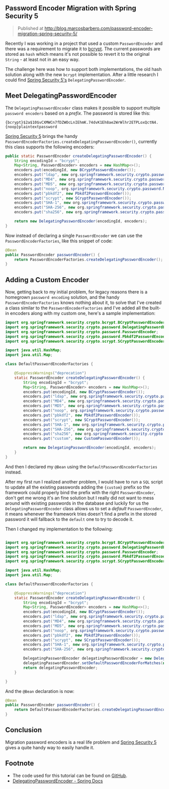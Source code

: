 Password Encoder Migration with Spring Security 5
---

>Published at http://blog.marcosbarbero.com/password-encoder-migration-spring-security-5/

Recently I was working in a project that used a custom `PasswordEncoder` and there was a requirement to migrate it to 
[bcrypt](https://en.wikipedia.org/wiki/Bcrypt). The current passwords are stored as `hash` which means it's not
possible to revert it to the original `String` - at least not in an easy way.

The challenge here was how to support both implementations, the old hash solution along with the new `bcrypt` 
implementation. After a little research I could find [Spring Security 5's](https://spring.io/projects/spring-security) 
`DelegatingPasswordEncoder`.

## Meet DelegatingPasswordEncoder

The `DelegatingPasswordEncoder` class makes it possible to support multiple `password encoders` based on a *prefix*. The
password is stored like this:

```text
{bcrypt}$2a$10$vCXMWCn7fDZWOcLnIEhmK.74dvK1Eh8ae2WrWlhr2ETPLoxQctN4.
{noop}plaintextpassword
``` 

[Spring Security 5](https://spring.io/projects/spring-security) brings the handy `PasswordEncoderFactories.createDelegatingPasswordEncoder()`,
currently this class supports the following encoders:

```java
public static PasswordEncoder createDelegatingPasswordEncoder() {
	String encodingId = "bcrypt";
	Map<String, PasswordEncoder> encoders = new HashMap<>();
	encoders.put(encodingId, new BCryptPasswordEncoder());
	encoders.put("ldap", new org.springframework.security.crypto.password.LdapShaPasswordEncoder());
	encoders.put("MD4", new org.springframework.security.crypto.password.Md4PasswordEncoder());
	encoders.put("MD5", new org.springframework.security.crypto.password.MessageDigestPasswordEncoder("MD5"));
	encoders.put("noop", org.springframework.security.crypto.password.NoOpPasswordEncoder.getInstance());
	encoders.put("pbkdf2", new Pbkdf2PasswordEncoder());
	encoders.put("scrypt", new SCryptPasswordEncoder());
	encoders.put("SHA-1", new org.springframework.security.crypto.password.MessageDigestPasswordEncoder("SHA-1"));
	encoders.put("SHA-256", new org.springframework.security.crypto.password.MessageDigestPasswordEncoder("SHA-256"));
	encoders.put("sha256", new org.springframework.security.crypto.password.StandardPasswordEncoder());

	return new DelegatingPasswordEncoder(encodingId, encoders);
}
``` 

Now instead of declaring a single `PasswordEncoder` we can use the `PasswordEncoderFactories`, like this snippet of code:

```java
@Bean
public PasswordEncoder passwordEncoder() {
    return PasswordEncoderFactories.createDelegatingPasswordEncoder();
}
```

## Adding a Custom Encoder

Now, getting back to my initial problem, for legacy reasons there is a homegrown `password encoding` solution, and the
handy `PasswordEncoderFactories` knows nothing about it, to solve that I've created a class similar to the 
`PasswordEncoderFactories` and I've added all the built-in encoders along with my custom one, here's a sample implementation:

```java
import org.springframework.security.crypto.bcrypt.BCryptPasswordEncoder;
import org.springframework.security.crypto.password.DelegatingPasswordEncoder;
import org.springframework.security.crypto.password.PasswordEncoder;
import org.springframework.security.crypto.password.Pbkdf2PasswordEncoder;
import org.springframework.security.crypto.scrypt.SCryptPasswordEncoder;

import java.util.HashMap;
import java.util.Map;

class DefaultPasswordEncoderFactories {

    @SuppressWarnings("deprecation")
    static PasswordEncoder createDelegatingPasswordEncoder() {
        String encodingId = "bcrypt";
        Map<String, PasswordEncoder> encoders = new HashMap<>();
        encoders.put(encodingId, new BCryptPasswordEncoder());
        encoders.put("ldap", new org.springframework.security.crypto.password.LdapShaPasswordEncoder());
        encoders.put("MD4", new org.springframework.security.crypto.password.Md4PasswordEncoder());
        encoders.put("MD5", new org.springframework.security.crypto.password.MessageDigestPasswordEncoder("MD5"));
        encoders.put("noop", org.springframework.security.crypto.password.NoOpPasswordEncoder.getInstance());
        encoders.put("pbkdf2", new Pbkdf2PasswordEncoder());
        encoders.put("scrypt", new SCryptPasswordEncoder());
        encoders.put("SHA-1", new org.springframework.security.crypto.password.MessageDigestPasswordEncoder("SHA-1"));
        encoders.put("SHA-256", new org.springframework.security.crypto.password.MessageDigestPasswordEncoder("SHA-256"));
        encoders.put("sha256", new org.springframework.security.crypto.password.StandardPasswordEncoder());
        encoders.put("custom", new CustomPasswordEncoder());

        return new DelegatingPasswordEncoder(encodingId, encoders);
    }
}
```

And then I declared my `@Bean` using the `DefaultPasswordEncoderFactories` instead.

After my first run I realized another problem, I would have to run a `SQL` script to update all the existing passwords 
adding the `{custom}` prefix so the framework could properly bind the prefix with the right `PasswordEncoder`, 
don't get me wrong it's an fine solution but I really did not want to mess around with existing passwords in the 
database and luckily for us the `DelegatingPasswordEncoder` class allows us to set a *default* `PasswordEncoder`, it means
whenever the framework tries doesn't find a prefix in the stored password it will fallback to the `default` one to try
to decode it.

Then I changed my implementation to the following:

```java

import org.springframework.security.crypto.bcrypt.BCryptPasswordEncoder;
import org.springframework.security.crypto.password.DelegatingPasswordEncoder;
import org.springframework.security.crypto.password.PasswordEncoder;
import org.springframework.security.crypto.password.Pbkdf2PasswordEncoder;
import org.springframework.security.crypto.scrypt.SCryptPasswordEncoder;

import java.util.HashMap;
import java.util.Map;

class DefaultPasswordEncoderFactories {

    @SuppressWarnings("deprecation")
    static PasswordEncoder createDelegatingPasswordEncoder() {
        String encodingId = "bcrypt";
        Map<String, PasswordEncoder> encoders = new HashMap<>();
        encoders.put(encodingId, new BCryptPasswordEncoder());
        encoders.put("ldap", new org.springframework.security.crypto.password.LdapShaPasswordEncoder());
        encoders.put("MD4", new org.springframework.security.crypto.password.Md4PasswordEncoder());
        encoders.put("MD5", new org.springframework.security.crypto.password.MessageDigestPasswordEncoder("MD5"));
        encoders.put("noop", org.springframework.security.crypto.password.NoOpPasswordEncoder.getInstance());
        encoders.put("pbkdf2", new Pbkdf2PasswordEncoder());
        encoders.put("scrypt", new SCryptPasswordEncoder());
        encoders.put("SHA-1", new org.springframework.security.crypto.password.MessageDigestPasswordEncoder("SHA-1"));
        encoders.put("SHA-256", new org.springframework.security.crypto.password.MessageDigestPasswordEncoder("SHA-256"));

        DelegatingPasswordEncoder delegatingPasswordEncoder = new DelegatingPasswordEncoder(encodingId, encoders);
        delegatingPasswordEncoder.setDefaultPasswordEncoderForMatches(new CustomPasswordEncoder());
        return delegatingPasswordEncoder;
    }

}
```

And the `@Bean` declaration is now:

```java
@Bean
public PasswordEncoder passwordEncoder() {
    return DefaultPasswordEncoderFactories.createDelegatingPasswordEncoder();
}
```

Conclusion
---

Migration password encoders is a real life problem and [Spring Security 5](https://spring.io/projects/spring-security) 
gives a quite handy way to easily handle it.

Footnote
---
 - The code used for this tutorial can be found on [GitHub](https://github.com/marcosbarbero/spring-boot-n-cloud-playground/tree/master/security).
 - [DelegatingPasswordEncoder - Spring Docs](https://docs.spring.io/spring-security/site/docs/current/reference/htmlsingle/#pe-dpe)
